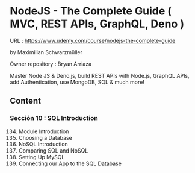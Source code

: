 # NodeJS - The Complete Guide ( MVC, REST APIs, GraphQL, Deno )

URL : https://www.udemy.com/course/nodejs-the-complete-guide

by Maximilian Schwarzmüller

Owner repository : Bryan Arriaza

Master Node JS & Deno.js, build REST APIs with Node.js, GraphQL APIs, add Authentication, use MongoDB, SQL & much more!

## Content

### Sección 10 : SQL Introduction

134. Module Introduction
135. Choosing a Database
136. NoSQL Introduction
137. Comparing SQL and NoSQL
138. Setting Up MySQL
139. Connecting our App to the SQL Database
